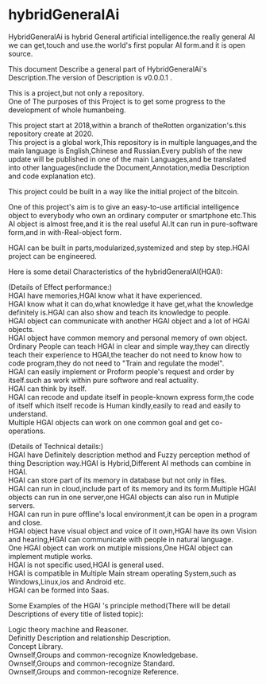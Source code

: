 # hybridGeneralAi
HybridGeneralAi is hybrid General artificial intelligence.the really general AI we can get,touch and use.the world's first popular AI form.and it is open source.  

This document Describe a general part of HybridGeneralAi's Description.The version of Description is v0.0.0.1 .  

This is a project,but not only a repository.  
One of The purposes of this Project is to get some progress to the development of whole humanbeing.  

This project start at 2018,within a branch of theRotten organization's.this repository create at 2020.  
This project is a global work,This repository is in multiple languages,and the main language is English,Chinese and Russian.Every publish of the new update will be published in one of the main Languages,and be translated into other languages(include the Document,Annotation,media Description and code explanation etc).  


This project could be built in a way like the initial project of the bitcoin.  


One of this project's aim is to give an easy-to-use artificial intelligence object to everybody who own an ordinary computer or smartphone etc.This AI object is almost free,and it is the real useful AI.It can run in pure-software form,and in with-Real-object form.  

HGAI can be built in parts,modularized,systemized and step by step.HGAI project can be engineered.  

Here is some detail Characteristics of the hybridGeneralAI(HGAI):  

(Details of Effect performance:)  
HGAI have memories,HGAI know what it have experienced.  
HGAI know what it can do,what knowledge it have get,what the knowledge definitely is.HGAI can also show and teach its knowledge to people.  
HGAI object can communicate with another HGAI object and a lot of HGAI objects.  
HGAI object have common memory and personal memory of own object.  
Ordinary People can teach HGAI in clear and simple way,they can directly teach their experience to HGAI,the teacher do not need to know how to code program,they do not need to "Train and regulate the model".  
HGAI can easily implement or Proform people's request and order by itself.such as work within pure softwore and real actuality.  
HGAI can think by itself.  
HGAI can recode and update itself in people-known express form,the code of itself which itself recode is Human kindly,easily to read and easily to understand.  
Multiple HGAI objects can work on one common goal and get co-operations.  

(Details of Technical details:)  
HGAI have Definitely description method and Fuzzy perception method of thing Description way.HGAI is Hybrid,Different AI methods can combine in HGAI.  
HGAI can store part of its memory in database but not only in files.  
HGAI can run in cloud,include part of its memory and its form.Multiple HGAI objects can run in one server,one HGAI objects can also run in Mutiple servers.  
HGAI can run in pure offline's local environment,it can be open in a program and close.  
HGAI object have visual object and voice of it own,HGAI have its own Vision and hearing,HGAI can communicate with people in natural language.  
One HGAI object can work on mutiple missions,One HGAI object can implement mutiple works.  
HGAI is not specific used,HGAI is general used.  
HGAI is compatible in Multiple Main stream operating System,such as Windows,Linux,ios and Android etc.  
HGAI can be formed into Saas.  



Some Examples of the HGAI 's principle method(There will be detail Descriptions of every title of listed topic):  

Logic theory machine and Reasoner.  
Definitly Description and relationship Description.  
Concept Library.  
Ownself,Groups and common-recognize Knowledgebase.  
Ownself,Groups and common-recognize Standard.  
Ownself,Groups and common-recognize Reference.  
